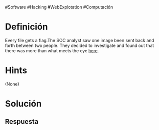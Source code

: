 #Software #Hacking #WebExplotation #Computación 
# Definición
Every file gets a flag.The SOC analyst saw one image been sent back and forth between two people. They decided to investigate and found out that there was more than what meets the eye [here](https://artifacts.picoctf.net/c/257/flag.png).
# Hints
(None)
# Solución

## Respuesta